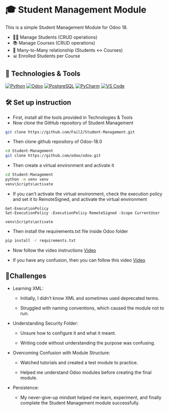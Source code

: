 # 🎓 Student Management Module
This is a simple Student Management Module for Odoo 18.
- 👩‍🎓 Manage Students (CRUD operations)
- 📚 Manage Courses (CRUD operations)
- 🔗 Many-to-Many relationship (Students ↔ Courses)
- 📊 Enrolled Students per Course

## 🚀 Technologies & Tools

[![Python](https://img.shields.io/badge/Python-3.10+-blue?style=for-the-badge&logo=python)](https://www.python.org/)
[![Odoo](https://img.shields.io/badge/Odoo-18.0-purple?style=for-the-badge&logo=odoo)](https://www.odoo.com/)
[![PostgreSQL](https://img.shields.io/badge/Database-PostgreSQL-blue?style=for-the-badge&logo=postgresql)](https://www.postgresql.org/)
[![PyCharm](https://img.shields.io/badge/IDE-PyCharm-green?style=for-the-badge&logo=pycharm)](https://www.jetbrains.com/pycharm/)
[![VS Code](https://img.shields.io/badge/Editor-VS%20Code-blue?style=for-the-badge&logo=visualstudiocode)](https://code.visualstudio.com/)


## 🛠 Set up instruction
- First, install all the tools provided in Technologies & Tools
- Now clone the GitHub repository of Student Management
```bash
git clone https://github.com/Fail2/Student-Management.git
```
- Then clone github repository of Odoo-18.0
```bash
cd Student-Management
git clone https://github.com/odoo/odoo.git
```
- Then create a virtual environment and activate it
```bash
cd Student-Management
python -m venv venv
venv\Scripts\activate
```
- If you can't activate the virtual environment, check the execution policy and set it to RemoteSigned, and activate the virtual environment
```base
Get-ExecutionPolicy
Set-ExecutionPolicy -ExecutionPolicy RemoteSigned -Scope CurrentUser

venv\Scripts\activate
```
- Then install the requirements.txt file inside Odoo folder
```bash
pip install -r requirements.txt
```

- Now follow the video instructions
[Video](https://drive.google.com/file/d/1LewduxBVe4lLZwqpDGfCXnppWhV8L9o6/view?usp=sharing)

- If you have any confusion, then you can follow this video
[Video](https://youtu.be/Fy-FiusLMhU?si=IUjLcgB2ldXuynd2&t=877)


## 🦾Challenges
- Learning XML:

    - Initially, I didn’t know XML and sometimes used deprecated terms.

    - Struggled with naming conventions, which caused the module not to run.

- Understanding Security Folder:

    - Unsure how to configure it and what it meant.

    - Writing code without understanding the purpose was confusing.

- Overcoming Confusion with Module Structure:

     - Watched tutorials and created a test module to practice.

     - Helped me understand Odoo modules before creating the final module.

- Persistence:
     - My never-give-up mindset helped me learn, experiment, and finally complete the Student            Management module successfully.

